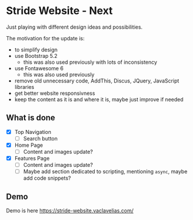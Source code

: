 # Stride Website - Next

Just playing with different design ideas and possibilities.

The motivation for the update is:

- to simplify design
- use Bootstrap 5.2
  - this was also used previously with lots of inconsistency
- use Fontawesome 6
  - this was also used previously
- remove old unnecessary code, AddThis, Discus, JQuery, JavaScript libraries
- get better website responsivness
- keep the content as it is and where it is, maybe just improve if needed

## What is done

- [x] Top Navigation
  - [ ] Search button
- [x] Home Page
  - [ ] Content and images update?
- [x] Features Page
  - [ ] Content and images update?
  - [ ] Maybe add section dedicated to scripting, mentioning ```async```, maybe add code snippets?

## Demo

Demo is here https://stride-website.vaclavelias.com/

